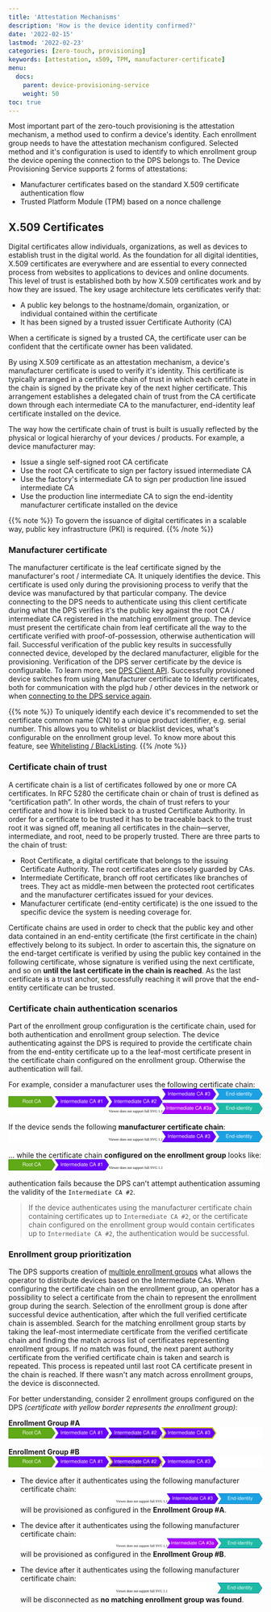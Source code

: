 ```yaml
---
title: 'Attestation Mechanisms'
description: 'How is the device identity confirmed?'
date: '2022-02-15'
lastmod: '2022-02-23'
categories: [zero-touch, provisioning]
keywords: [attestation, x509, TPM, manufacturer-certificate]
menu:
  docs:
    parent: device-provisioning-service
    weight: 50
toc: true
---
```



Most important part of the zero-touch provisioning is the attestation mechanism, a method used to confirm a device's identity. Each enrollment group needs to have the attestation mechanism configured. Selected method and it's configuration is used to identify to which enrollment group the device opening the connection to the DPS belongs to.
The Device Provisioning Service supports 2 forms of attestations:
- Manufacturer certificates based on the standard X.509 certificate authentication flow
- Trusted Platform Module (TPM) based on a nonce challenge

## X.509 Certificates

Digital certificates allow individuals, organizations, as well as devices to establish trust in the digital world. As the foundation for all digital identities, X.509 certificates are everywhere and are essential to every connected process from websites to applications to devices and online documents. This level of trust is established both by how X.509 certificates work and by how they are issued. The key usage architecture lets certificates verify that:
 - A public key belongs to the hostname/domain, organization, or individual contained within the certificate
 - It has been signed by a trusted issuer Certificate Authority (CA)

When a certificate is signed by a trusted CA, the certificate user can be confident that the certificate owner has been validated.

By using X.509 certificate as an attestation mechanism, a device's manufacturer certificate is used to verify it's identity. This certificate is typically arranged in a certificate chain of trust in which each certificate in the chain is signed by the private key of the next higher certificate. This arrangement establishes a delegated chain of trust from the CA certificate down through each intermediate CA to the manufacturer, end-identity leaf certificate installed on the device.

The way how the certificate chain of trust is built is usually reflected by the physical or logical hierarchy of your devices / products. For example, a device manufacturer may:
- Issue a single self-signed root CA certificate
- Use the root CA certificate to sign per factory issued intermediate CA
- Use the factory's intermediate CA to sign per production line issued intermediate CA
- Use the production line intermediate CA to sign the end-identity manufacturer certificate installed on the device

{{% note %}}
To govern the issuance of digital certificates in a scalable way, public key infrastructure (PKI) is required.
{{% /note %}}

### Manufacturer certificate

The manufacturer certificate is the leaf certificate signed by the manufacturer's root / intermediate CA. It uniquely identifies the device. This certificate is used only during the provisioning process to verify that the device was manufactured by that particular company. The device connecting to the DPS needs to authenticate using this client certificate during what the DPS verifies it's the public key against the root CA / intermediate CA registered in the matching enrollment group. The device must present the certificate chain from leaf certificate all the way to the certificate verified with proof-of-possession, otherwise authentication will fail. Successful verification of the public key results in successfully connected device, developed by the declared manufacturer, eligible for the provisioning. Verification of the DPS server certificate by the device is configurable. To learn more, see [DPS Client API](../client-library/#dps-client-api). Successfully provisioned device switches from using Manufacturer certificate to Identity certificates, both for communication with the plgd hub / other devices in the network or when [connecting to the DPS service again]().

{{% note %}}
To uniquely identify each device it's recommended to set the certificate common name (CN) to a unique product identifier, e.g. serial number. This allows you to whitelist or blacklist devices, what's configurable on the enrollment group level. To know more about this feature, see [Whitelisting / BlackListing](../whitelisting-blacklisting).
{{% /note %}}

### Certificate chain of trust

A certificate chain is a list of certificates followed by one or more CA certificates. In RFC 5280 the certificate chain or chain of trust is defined as “certification path”. In other words, the chain of trust refers to your certificate and how it is linked back to a trusted Certificate Authority. In order for a certificate to be trusted it has to be traceable back to the trust root it was signed off, meaning all certificates in the chain—server, intermediate, and root, need to be properly trusted. There are three parts to the chain of trust:
  - Root Certificate, a digital certificate that belongs to the issuing Certificate Authority. The root certificates are closely guarded by CAs.
  - Intermediate Certificate, branch off root certificates like branches of trees. They act as middle-men between the protected root certificates and the manufacturer certificates issued for your devices.
  - Manufacturer certificate (end-entity certificate) is the one issued to the specific device the system is needing coverage for.

Certificate chains are used in order to check that the public key and other data contained in an end-entity certificate (the first certificate in the chain) effectively belong to its subject. In order to ascertain this, the signature on the end-target certificate is verified by using the public key contained in the following certificate, whose signature is verified using the next certificate, and so on **until the last certificate in the chain is reached**. As the last certificate is a trust anchor, successfully reaching it will prove that the end-entity certificate can be trusted.

### Certificate chain authentication scenarios

Part of the enrollment group configuration is the certificate chain, used for both authentication and enrollment group selection. The device authenticating against the DPS is required to provide the certificate chain from the end-entity certificate up to a the leaf-most certificate present in the certificate chain configured on the enrollment group. Otherwise the authentication will fail.

For example, consider a manufacturer uses the following certificate chain:
![](/images/device-provisioning-service/mfg-certificate-chain.drawio.svg)

If the device sends the following **manufacturer certificate chain**:
![](/images/device-provisioning-service/mfg-certificate-intermediate-3.drawio.svg)

... while the certificate chain **configured on the enrollment group** looks like:
![](/images/device-provisioning-service/enrollment-group-intermediate-1.drawio.svg)

authentication fails because the DPS can't attempt authentication assuming the validity of the `Intermediate CA #2`.

> If the device authenticates using the manufacturer certificate chain containing certificates up to `Intermediate CA #2`, or the certificate chain configured on the enrollment group would contain certificates up to `Intermediate CA #2`, the authentication would be successful.

### Enrollment group prioritization

The DPS supports creation of [multiple enrollment groups]() what allows the operator to distribute devices based on the Intermediate CAs. When configuring the certificate chain on the enrollment group, an operator has a possibility to select a certificate from the chain to represent the enrollment group during the search. Selection of the enrollment group is done after successful device authentication, after which the full verified certificate chain is assembled. Search for the matching enrollment group starts by taking the leaf-most intermediate certificate from the verified certificate chain and finding the match across list of certificates representing enrollment groups. If no match was found, the next parent authority certificate from the verified certificate chain is taken and search is repeated. This process is repeated until last root CA certificate present in the chain is reached. If there wasn't any match across enrollment groups, the device is disconnected.

For better understanding, consider 2 enrollment groups configured on the DPS *(certificate with yellow border represents the enrollment group)*:

**Enrollment Group #A**
![](/images/device-provisioning-service/enrollment-group-intermediate-sel-3.drawio.svg)

**Enrollment Group #B**
![](/images/device-provisioning-service/enrollment-group-intermediate-sel-2.drawio.svg)

- The device after it authenticates using the following manufacturer certificate chain:
![](/images/device-provisioning-service/mfg-certificate-intermediate-3.drawio.svg)
will be provisioned as configured in the **Enrollment Group #A**.


- The device after it authenticates using the following manufacturer certificate chain:
![](/images/device-provisioning-service/mfg-certificate-intermediate-3.1.drawio.svg)
will be provisioned as configured in the **Enrollment Group #B**.


- The device after it authenticates using the following manufacturer certificate chain:
![](/images/device-provisioning-service/mfg-certificate-leaf-3.1.drawio.svg)
will be disconnected as **no matching enrollment group was found**.
